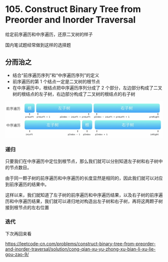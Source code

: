 # 105. Construct Binary Tree from Preorder and Inorder Traversal
给定前序遍历和中序遍历，还原二叉树的样子

国内笔试题经常做到这样的选择题

## 分而治之
- 结合“前序遍历序列”和“中序遍历序列”的定义
- 前序遍历的第 1 个结点一定是二叉树的根节点
- 在中序遍历中，根结点把中序遍历序列分成了 2 个部分，左边部分构成了二叉树的根结点的左子树，右边部分构成了二叉树的根结点的右子树

![#105](/src/images/%23105.png)

### 递归
只要我们在中序遍历中定位到根节点，那么我们就可以分别知道左子树和右子树中的节点数目。

由于同一颗子树的前序遍历和中序遍历的长度显然是相同的，因此我们就可以对应到前序遍历的结果中。

这样以来，我们就知道了左子树的前序遍历和中序遍历结果，以及右子树的前序遍历和中序遍历结果，我们就可以递归地对构造出左子树和右子树，再将这两颗子树接到根节点的左右位置

### 迭代
下次再回来看

https://leetcode-cn.com/problems/construct-binary-tree-from-preorder-and-inorder-traversal/solution/cong-qian-xu-yu-zhong-xu-bian-li-xu-lie-gou-zao-9/
